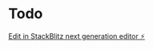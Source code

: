 # Todo

[Edit in StackBlitz next generation editor ⚡️](https://stackblitz.com/~/github.com/Ezioark/Todo)